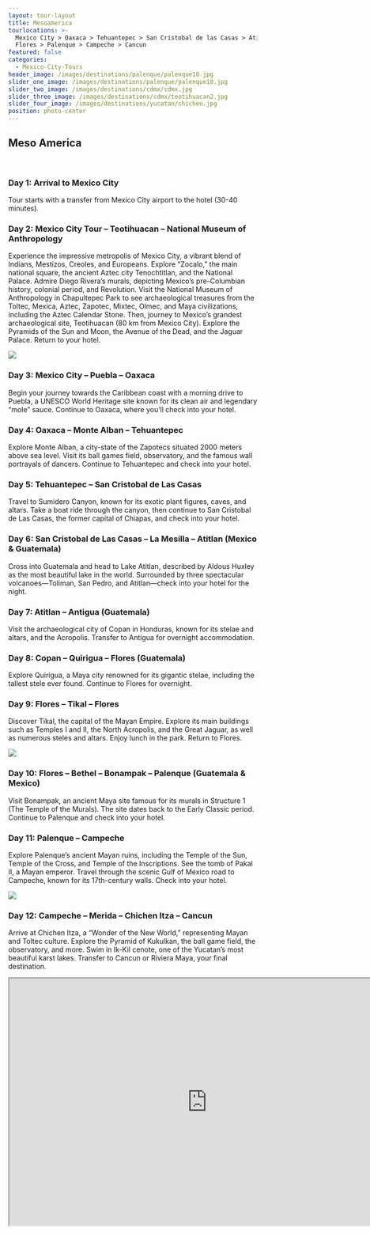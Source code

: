```yaml
---
layout: tour-layout
title: Mesoamerica
tourlocations: >-
  Mexico City > Oaxaca > Tehuantepec > San Cristobal de las Casas > Atitlan >
  Flores > Palenque > Campeche > Cancun
featured: false
categories:
  - Mexico-City-Tours
header_image: /images/destinations/palenque/palenque10.jpg
slider_one_image: /images/destinations/palenque/palenque10.jpg
slider_two_image: /images/destinations/cdmx/cdmx.jpg
slider_three_image: /images/destinations/cdmx/teotihuacan2.jpg
slider_four_image: /images/destinations/yucatan/chichen.jpg
position: photo-center
---
```

## Meso America

&nbsp;

### Day 1: Arrival to Mexico City

Tour starts with a transfer from Mexico City airport to the hotel (30-40 minutes).

### Day 2: Mexico City Tour – Teotihuacan – National Museum of Anthropology

Experience the impressive metropolis of Mexico City, a vibrant blend of Indians, Mestizos, Creoles, and Europeans. Explore “Zocalo,” the main national square, the ancient Aztec city Tenochtitlan, and the National Palace. Admire Diego Rivera’s murals, depicting Mexico’s pre-Columbian history, colonial period, and Revolution. Visit the National Museum of Anthropology in Chapultepec Park to see archaeological treasures from the Toltec, Mexica, Aztec, Zapotec, Mixtec, Olmec, and Maya civilizations, including the Aztec Calendar Stone. Then, journey to Mexico’s grandest archaeological site, Teotihuacan (80 km from Mexico City). Explore the Pyramids of the Sun and Moon, the Avenue of the Dead, and the Jaguar Palace. Return to your hotel.

![](/images/destinations/cdmx/teotihuacan.jpg)

### Day 3: Mexico City – Puebla – Oaxaca

Begin your journey towards the Caribbean coast with a morning drive to Puebla, a UNESCO World Heritage site known for its clean air and legendary “mole” sauce. Continue to Oaxaca, where you’ll check into your hotel.

### Day 4: Oaxaca – Monte Alban – Tehuantepec

Explore Monte Alban, a city-state of the Zapotecs situated 2000 meters above sea level. Visit its ball games field, observatory, and the famous wall portrayals of dancers. Continue to Tehuantepec and check into your hotel.

### Day 5: Tehuantepec – San Cristobal de Las Casas

Travel to Sumidero Canyon, known for its exotic plant figures, caves, and altars. Take a boat ride through the canyon, then continue to San Cristobal de Las Casas, the former capital of Chiapas, and check into your hotel.

### Day 6: San Cristobal de Las Casas – La Mesilla – Atitlan (Mexico & Guatemala)

Cross into Guatemala and head to Lake Atitlan, described by Aldous Huxley as the most beautiful lake in the world. Surrounded by three spectacular volcanoes—Toliman, San Pedro, and Atitlan—check into your hotel for the night.

### Day 7: Atitlan – Antigua (Guatemala)

Visit the archaeological city of Copan in Honduras, known for its stelae and altars, and the Acropolis. Transfer to Antigua for overnight accommodation.

### Day 8: Copan – Quirigua – Flores (Guatemala)

Explore Quirigua, a Maya city renowned for its gigantic stelae, including the tallest stele ever found. Continue to Flores for overnight.

### Day 9: Flores – Tikal – Flores

Discover Tikal, the capital of the Mayan Empire. Explore its main buildings such as Temples I and II, the North Acropolis, and the Great Jaguar, as well as numerous steles and altars. Enjoy lunch in the park. Return to Flores.

![](/images/destinations/palenque/palenque8.jpg)

### Day 10: Flores – Bethel – Bonampak – Palenque (Guatemala & Mexico)

Visit Bonampak, an ancient Maya site famous for its murals in Structure 1 (The Temple of the Murals). The site dates back to the Early Classic period. Continue to Palenque and check into your hotel.

### Day 11: Palenque – Campeche

Explore Palenque’s ancient Mayan ruins, including the Temple of the Sun, Temple of the Cross, and Temple of the Inscriptions. See the tomb of Pakal II, a Mayan emperor. Travel through the scenic Gulf of Mexico road to Campeche, known for its 17th-century walls. Check into your hotel.

![](/images/destinations/campeche/campeche1.jpg)

### Day 12: Campeche – Merida – Chichen Itza – Cancun

Arrive at Chichen Itza, a “Wonder of the New World,” representing Mayan and Toltec culture. Explore the Pyramid of Kukulkan, the ball game field, the observatory, and more. Swim in Ik-Kil cenote, one of the Yucatan’s most beautiful karst lakes. Transfer to Cancun or Riviera Maya, your final destination.

<div class="map-container">

<iframe src="https://www.google.com/maps/d/u/0/embed?mid=16ZFo-r75ge7rAgQKF93kkjlwPJsuaWs&amp;ehbc=2E312F&amp;noprof=1" width="800" height="500"></iframe>

</div>

&nbsp;